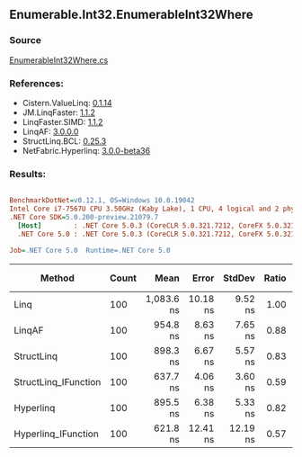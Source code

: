 ﻿## Enumerable.Int32.EnumerableInt32Where

### Source
[EnumerableInt32Where.cs](../LinqBenchmarks/Enumerable/Int32/EnumerableInt32Where.cs)

### References:
- Cistern.ValueLinq: [0.1.14](https://www.nuget.org/packages/Cistern.ValueLinq/0.1.14)
- JM.LinqFaster: [1.1.2](https://www.nuget.org/packages/JM.LinqFaster/1.1.2)
- LinqFaster.SIMD: [1.1.2](https://www.nuget.org/packages/LinqFaster.SIMD/1.0.3)
- LinqAF: [3.0.0.0](https://www.nuget.org/packages/LinqAF/3.0.0.0)
- StructLinq.BCL: [0.25.3](https://www.nuget.org/packages/StructLinq.BCL/0.25.3)
- NetFabric.Hyperlinq: [3.0.0-beta36](https://www.nuget.org/packages/NetFabric.Hyperlinq/3.0.0-beta36)

### Results:
``` ini

BenchmarkDotNet=v0.12.1, OS=Windows 10.0.19042
Intel Core i7-7567U CPU 3.50GHz (Kaby Lake), 1 CPU, 4 logical and 2 physical cores
.NET Core SDK=5.0.200-preview.21079.7
  [Host]        : .NET Core 5.0.3 (CoreCLR 5.0.321.7212, CoreFX 5.0.321.7212), X64 RyuJIT
  .NET Core 5.0 : .NET Core 5.0.3 (CoreCLR 5.0.321.7212, CoreFX 5.0.321.7212), X64 RyuJIT

Job=.NET Core 5.0  Runtime=.NET Core 5.0  

```
|               Method | Count |       Mean |    Error |   StdDev | Ratio |  Gen 0 | Gen 1 | Gen 2 | Allocated |
|--------------------- |------ |-----------:|---------:|---------:|------:|-------:|------:|------:|----------:|
|                 Linq |   100 | 1,083.6 ns | 10.18 ns |  9.52 ns |  1.00 | 0.0458 |     - |     - |      96 B |
|               LinqAF |   100 |   954.8 ns |  8.63 ns |  7.65 ns |  0.88 | 0.0191 |     - |     - |      40 B |
|           StructLinq |   100 |   898.3 ns |  6.67 ns |  5.57 ns |  0.83 | 0.0305 |     - |     - |      64 B |
| StructLinq_IFunction |   100 |   637.7 ns |  4.06 ns |  3.60 ns |  0.59 | 0.0191 |     - |     - |      40 B |
|            Hyperlinq |   100 |   895.5 ns |  6.38 ns |  5.33 ns |  0.82 | 0.0191 |     - |     - |      40 B |
|  Hyperlinq_IFunction |   100 |   621.8 ns | 12.41 ns | 12.19 ns |  0.57 | 0.0191 |     - |     - |      40 B |
